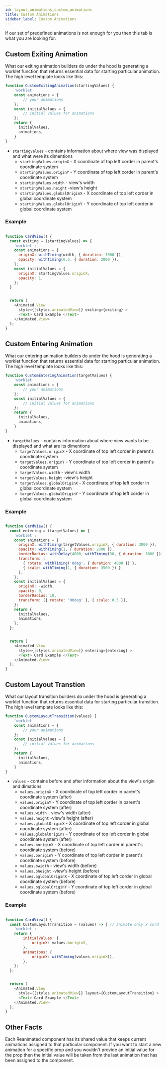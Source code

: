 ```yaml
---
id: layout_animations_custom_animations
title: Custom Animations
sidebar_label: Custom Animations
---
```


If our set of predefined animations is not enough for you then this tab is what you are looking for.

## Custom Exiting Animation

What our exiting animation builders do under the hood is generating a worklet function that returns essential data for starting particular animation. 
The high level template looks like this:

```js
function CustomExitingAnimation(startingValues) {
    'worklet'
    const animations = {
        // your animations
    };
    const initialValues = {
        // initial values for animations
    };
    return {
      initialValues,
      animations,
    }
}
```

* `startingValues` - contains information about where view was displayed and what were its dimentions
    * `startingValues.originX` - X coordinate of top left corder in parent's coordinate system
    * `startingValues.originY` - Y coordinate of top left corder in parent's coordinate system
    * `startingValues.width` - view's width
    * `startingValues.height` -view's height
    * `startingValues.globalOriginX` - X coordinate of top left corder in global coordinate system
    * `startingValues.globalOriginY` - Y coordinate of top left corder in global coordinate system

### Example
```js

function CardView() {
  const exiting = (startingValues) => {
    'worklet';
    const animations = {
      originX: withTiming(width, { duration: 3000 }),
      opacity: withTiming(0.5, { duration: 2000 }),
    };
    const initialValues = {
      originX: startingValues.originX,
      opacity: 1,
    };
  }


  return (
    <Animated.View
      style={[styles.animatedView]} exiting={exiting} >
      <Text> Card Example </Text>
    </Animated.View>
  );
}

```

## Custom Entering Animation

What our entering animation builders do under the hood is generating a worklet function that returns essential data for starting particular animation. 
The high level template looks like this:

```js
function CustomEnteringAnimation(targetValues) {
    'worklet'
    const animations = {
        // your animations
    };
    const initialValues = {
        // initial values for animations
    };
    return {
      initialValues,
      animations,
    }
}
```

* `targetValues` - contains information about where view wants to be displayed and what are its dimentions
    * `targetValues.originX` - X coordinate of top left corder in parent's coordinate system
    * `targetValues.originY` - Y coordinate of top left corder in parent's coordinate system
    * `targetValues.width` - view's width
    * `targetValues.height` -view's height
    * `targetValues.globalOriginX` - X coordinate of top left corder in global coordinate system
    * `targetValues.globalOriginY` - Y coordinate of top left corder in global coordinate system

### Example
```js

function CardView() {
  const entering = (targetValues) => {
    'worklet';
    const animations = {
      originX: withTiming(targetValues.originX, { duration: 3000 }),
      opacity: withTiming(1, { duration: 2000 }),
      borderRadius: withDelay(4000, withTiming(30, { duration: 3000 })),
      transform: [
        { rotate: withTiming('0deg', { duration: 4000 }) },
        { scale: withTiming(1, { duration: 3500 }) },
      ],
    };
    const initialValues = {
      originX: -width,
      opacity: 0,
      borderRadius: 10,
      transform: [{ rotate: '90deg' }, { scale: 0.5 }],
    };
    return {
      initialValues,
      animations,
    };
  };


  return (
    <Animated.View
      style={[styles.animatedView]} entering={entering} >
      <Text> Card Example </Text>
    </Animated.View>
  );
}

```

## Custom Layout Transtion

What our layout transition builders do under the hood is generating a worklet function that returns essential data for starting particular transition. 
The high level template looks like this:

```js
function CustomLayoutTransition(values) {
    'worklet'
    const animations = {
        // your animations
    };
    const initialValues = {
        // initial values for animations
    };
    return {
      initialValues,
      animations,
    }
}
```

* `values` - contains before and after information about the view's origin and dimations
    * `values.originX` - X coordinate of top left corder in parent's coordinate system (after)
    * `values.originY` - Y coordinate of top left corder in parent's coordinate system (after)
    * `values.width` - view's width (after)
    * `values.height` -view's height (after)
    * `values.globalOriginX` - X coordinate of top left corder in global coordinate system (after)
    * `values.globalOriginY` - Y coordinate of top left corder in global coordinate system (after)
    * `values.boriginX` - X coordinate of top left corder in parent's coordinate system (before)
    * `values.boriginY` - Y coordinate of top left corder in parent's coordinate system (before)
    * `values.bwidth` - view's width (before)
    * `values.bheight` -view's height (before)
    * `values.bglobalOriginX` - X coordinate of top left corder in global coordinate system (before)
    * `values.bglobalOriginY` - Y coordinate of top left corder in global coordinate system (before)

### Example
```js

function CardView() {
  const CustomLayoutTransition = (values) => { // animate only x cord
    'worklet';
    return {
        initialValues: {
            originX: values.boriginX,
        },
        animations: {
            originX: withTiming(values.originX)),
        },
    };
  };


  return (
    <Animated.View
      style={[styles.animatedView]} layout={CustomLayoutTransition} >
      <Text> Card Example </Text>
    </Animated.View>
  );
}

```

## Other Facts

Each Reanimated component has its shared value that keeps current animations assigned to that particular component. If you want to start a new animation for a specific prop and you wouldn't provide an initial value for the prop then the initial value will be taken from the last animation that has been assigned to the component. 